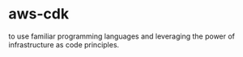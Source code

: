 # aws-cdk
to use familiar programming languages and leveraging the power of infrastructure as code principles.
